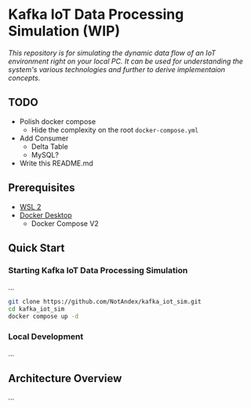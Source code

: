 # Kafka IoT Data Processing Simulation (WIP)
*This repository is for simulating the dynamic data flow of an IoT environment right on your local PC. It can be used for understanding the system's various technologies and further to derive implementaion concepts.*

## TODO
* Polish docker compose
  * Hide the complexity on the root ``docker-compose.yml``
* Add Consumer
  * Delta Table
  * MySQL?
* Write this README.md

## Prerequisites
* [WSL 2](https://learn.microsoft.com/en-us/windows/wsl/install)
* [Docker Desktop](https://www.docker.com/get-started/)
  * Docker Compose V2

## Quick Start
### Starting Kafka IoT Data Processing Simulation
...

```Bash
git clone https://github.com/NotAndex/kafka_iot_sim.git
cd kafka_iot_sim
docker compose up -d
```

### Local Development
...

## Architecture Overview
...
